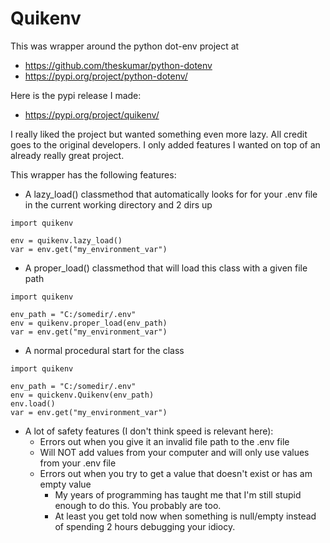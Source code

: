 # Quikenv

This was wrapper around the python dot-env project at

- https://github.com/theskumar/python-dotenv
- https://pypi.org/project/python-dotenv/

Here is the pypi release I made:
- https://pypi.org/project/quikenv/

I really liked the project but wanted something even more lazy. All credit goes to the original developers. I only added features I wanted on top of an already really great project.

This wrapper has the following features:

- A lazy_load() classmethod that automatically looks for for your .env file in the current working directory and 2 dirs up
```{python}
import quikenv

env = quikenv.lazy_load()
var = env.get("my_environment_var")

```

- A proper_load() classmethod that will load this class with a given file path
```{python}
import quikenv

env_path = "C:/somedir/.env"
env = quikenv.proper_load(env_path)
var = env.get("my_environment_var")
```

- A normal procedural start for the class
```{python}
import quikenv

env_path = "C:/somedir/.env"
env = quickenv.Quikenv(env_path)
env.load()
var = env.get("my_environment_var")
```
- A lot of safety features (I don't think speed is relevant here):
    - Errors out when you give it an invalid file path to the .env file
    - Will NOT add values from your computer and will only use values from your .env file
    - Errors out when you try to get a value that doesn't exist or has am empty value
        - My years of programming has taught me that I'm still stupid enough to do this. You probably are too.
        - At least you get told now when something is null/empty instead of spending 2 hours debugging your idiocy.